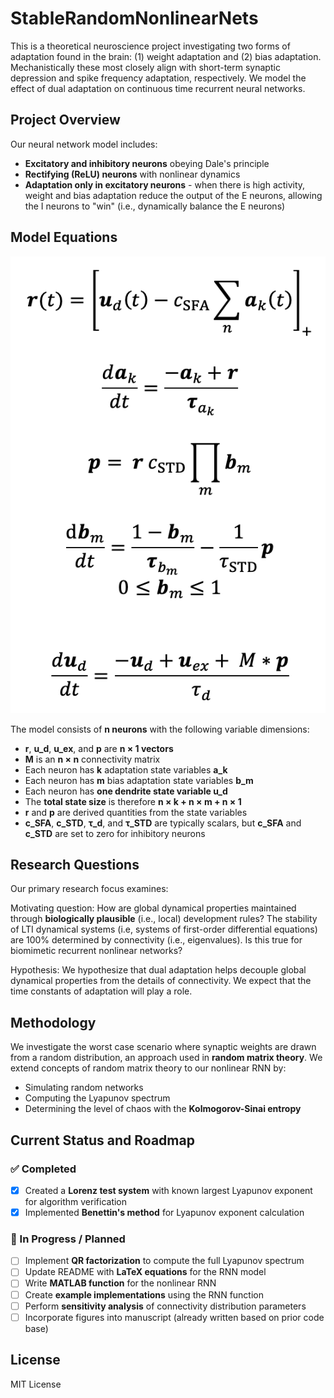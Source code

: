 # StableRandomNonlinearNets

This is a theoretical neuroscience project investigating two forms of adaptation found in the brain: (1) weight adaptation and (2) bias adaptation. Mechanistically these most closely align with short-term synaptic depression and spike frequency adaptation, respectively. We model the effect of dual adaptation on continuous time recurrent neural networks.

## Project Overview

Our neural network model includes:
- **Excitatory and inhibitory neurons** obeying Dale's principle
- **Rectifying (ReLU) neurons** with nonlinear dynamics
- **Adaptation only in excitatory neurons** - when there is high activity, weight and bias adaptation reduce the output of the E neurons, allowing the I neurons to "win" (i.e., dynamically balance the E neurons)

## Model Equations

![Model Equations](equations.png)

The model consists of **n neurons** with the following variable dimensions:
- **r**, **u_d**, **u_ex**, and **p** are **n × 1 vectors**
- **M** is an **n × n** connectivity matrix
- Each neuron has **k** adaptation state variables **a_k** 
- Each neuron has **m** bias adaptation state variables **b_m**
- Each neuron has **one dendrite state variable u_d**
- The **total state size** is therefore **n × k + n × m + n × 1**
- **r** and **p** are derived quantities from the state variables
- **c_SFA**, **c_STD**, **τ_d**, and **τ_STD** are typically scalars, but **c_SFA** and **c_STD** are set to zero for inhibitory neurons

## Research Questions

Our primary research focus examines:

Motivating question: How are global dynamical properties maintained through **biologically plausible** (i.e., local) development rules? The stability of LTI dynamical systems (i.e, systems of first-order differential equations) are 100% determined by connectivity (i.e., eigenvalues). Is this true for biomimetic recurrent nonlinear networks?

Hypothesis: We hypothesize that dual adaptation helps decouple global dynamical properties from the details of connectivity. We expect that the time constants of adaptation will play a role.

## Methodology

We investigate the worst case scenario where synaptic weights are drawn from a random distribution, an approach used in **random matrix theory**. We extend concepts of random matrix theory to our nonlinear RNN by:
- Simulating random networks
- Computing the Lyapunov spectrum
- Determining the level of chaos with the **Kolmogorov-Sinai entropy**

## Current Status and Roadmap

### ✅ Completed
- [x] Created a **Lorenz test system** with known largest Lyapunov exponent for algorithm verification
- [x] Implemented **Benettin's method** for Lyapunov exponent calculation

### 🔄 In Progress / Planned
- [ ] Implement **QR factorization** to compute the full Lyapunov spectrum
- [ ] Update README with **LaTeX equations** for the RNN model
- [ ] Write **MATLAB function** for the nonlinear RNN
- [ ] Create **example implementations** using the RNN function
- [ ] Perform **sensitivity analysis** of connectivity distribution parameters
- [ ] Incorporate figures into manuscript (already written based on prior code base)

## License

MIT License 